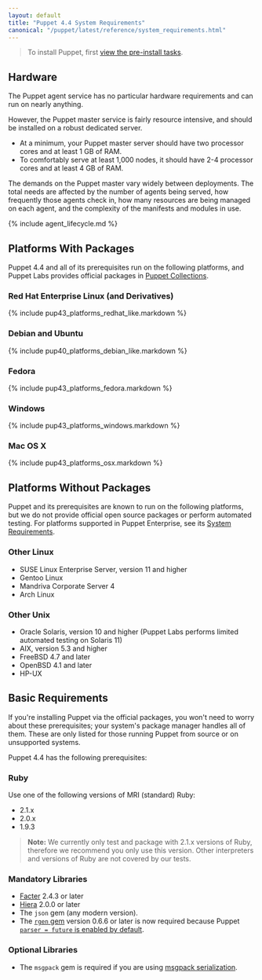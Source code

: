 ```yaml
---
layout: default
title: "Puppet 4.4 System Requirements"
canonical: "/puppet/latest/reference/system_requirements.html"
---
```


> To install Puppet, first [view the pre-install tasks](/pre_install.html).

## Hardware

The Puppet agent service has no particular hardware requirements and can run on nearly anything.

However, the Puppet master service is fairly resource intensive, and should be installed on a robust dedicated server.

* At a minimum, your Puppet master server should have two processor cores and at least 1 GB of RAM.
* To comfortably serve at least 1,000 nodes, it should have 2-4 processor cores and at least 4 GB of RAM.

The demands on the Puppet master vary widely between deployments. The total needs are affected by the number of agents being served, how frequently those agents check in, how many resources are being managed on each agent, and the complexity of the manifests and modules in use.

{% include agent_lifecycle.md %}

## Platforms With Packages

Puppet 4.4 and all of its prerequisites run on the following platforms, and Puppet Labs provides official packages in [Puppet Collections](./upgrade_minor.html#puppet-collections-and-upgrading).

### Red Hat Enterprise Linux (and Derivatives)

{% include pup43_platforms_redhat_like.markdown %}

### Debian and Ubuntu

{% include pup40_platforms_debian_like.markdown %}

### Fedora

{% include pup43_platforms_fedora.markdown %}

### Windows

{% include pup43_platforms_windows.markdown %}

### Mac OS X

{% include pup43_platforms_osx.markdown %}

## Platforms Without Packages

Puppet and its prerequisites are known to run on the following platforms, but we do not provide official open source packages or perform automated testing. For platforms supported in Puppet Enterprise, see its [System Requirements](/pe/latest/install_system_requirements.html#supported-operating-systems).

### Other Linux

* SUSE Linux Enterprise Server, version 11 and higher
* Gentoo Linux
* Mandriva Corporate Server 4
* Arch Linux

### Other Unix

* Oracle Solaris, version 10 and higher (Puppet Labs performs limited automated testing on Solaris 11)
* AIX, version 5.3 and higher
* FreeBSD 4.7 and later
* OpenBSD 4.1 and later
* HP-UX

## Basic Requirements

If you're installing Puppet via the official packages, you won't need to worry about these prerequisites; your system's package manager handles all of them. These are only listed for those running Puppet from source or on unsupported systems.

Puppet 4.4 has the following prerequisites:

### Ruby

Use one of the following versions of MRI (standard) Ruby:

* 2.1.x
* 2.0.x
* 1.9.3

> **Note:** We currently only test and package with 2.1.x versions of Ruby, therefore we recommend you only use this version. Other interpreters and versions of Ruby are not covered by our tests.

### Mandatory Libraries

* [Facter](http://www.puppetlabs.com/puppet/related-projects/facter/) 2.4.3 or later
* [Hiera](/hiera/latest/) 2.0.0 or later
* The `json` gem (any modern version).
* The [`rgen` gem](http://ruby-gen.org/downloads) version 0.6.6 or later is now required because Puppet [`parser = future` is enabled by default](./lang_updating_manifests.html).

### Optional Libraries

* The `msgpack` gem is required if you are using [msgpack serialization](./experiments_msgpack.html).
